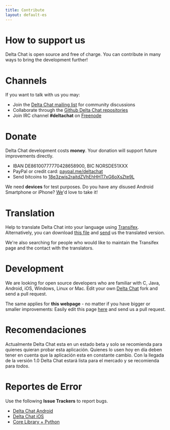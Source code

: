 ```yaml
---
title: Contribute
layout: default-es
---
```




<!-- GENERATED FILE -- DO NOT EDIT -->



# How to support us

Delta Chat is open source and free of charge. You can contribute in many ways to bring the development further!


# Channels

If you want to talk with us you may:

- Join the [Delta Chat mailing list](https://lists.codespeak.net/postorius/lists/delta.codespeak.net/) for community discussions
- Collaborate through the [Github Delta Chat repositories](https://github.com/deltachat/)
- Join IRC channel **#deltachat** on [Freenode](https://webchat.freenode.net?uio=MTE9MjA16a&channels=%23deltachat)


# Donate

Delta Chat development costs **money**. Your donation will support future improvements directly.

- IBAN DE86100777770428658900, BIC NORSDE51XXX
- PayPal or credit card: [paypal.me/deltachat](https://paypal.me/deltachat/20)
- Send bitcoins to [18e3zwis2raitdZVhEhHHT7xG6oXsZte9L](bitcoin:18e3zwis2raitdZVhEhHHT7xG6oXsZte9L)

We need **devices** for test purposes. Do you have any disused Android Smartphone or iPhone?
[We](imprint)'d love to take it!

# Translation

Help to translate Delta Chat into your language using 
[Transifex](https://www.transifex.com/delta-chat/delta-chat-android/).
Alternatively, you can download [this file](https://raw.githubusercontent.com/deltachat/deltachat-android/master/MessengerProj/src/main/res/values/strings.xml) and [send](imprint) us the translated version.

We're also searching for people who would like to maintain the Transifex page and the contact with the translators.


# Development

We are looking for open source developers who are familiar with C, Java, Android, iOS, Windows, Linux or Mac.
Edit your own [Delta Chat](https://github.com/deltachat/) fork and send a pull request.

The same applies for **this webpage** - no matter if you have bigger or smaller improvements: Easily edit this page [here](https://github.com/deltachat/deltachat-pages) and send us a pull request.

# Recomendaciones

Actualmente Delta Chat esta en un estado beta y solo se recomienda para quienes quieran probar esta aplicación. Quienes lo usen hoy en día deben tener en cuenta que la aplicación esta en constante cambio. Con la llegada de la versión 1.0 Delta Chat estará lista para el mercado y se recomienda para _todos_.


# Reportes de Error

Use the following **Issue Trackers** to report bugs.

- [Delta Chat Android](https://github.com/deltachat/deltachat-android/issues)
- [Delta Chat iOS](https://github.com/deltachat/deltachat-ios/issues)
- [Core Library + Python](https://github.com/deltachat/deltachat-core/issues)



